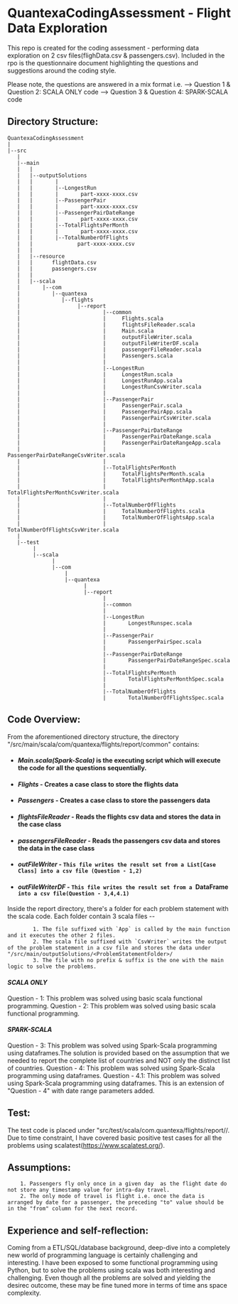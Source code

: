 # QuantexaCodingAssessment - Flight Data Exploration

This repo is created for the coding assessment - performing data exploration on 2 csv files(flighData.csv & passengers.csv). Included in the rpo is the questionnaire document highlighting the questions and suggestions around the coding style.

Please note, the questions are answered in a mix format i.e. 
--> Question 1 & Question 2: SCALA ONLY code
--> Question 3 & Question 4: SPARK-SCALA code

## Directory Structure:


```
QuantexaCodingAssessment
|
|--src
   |
   |--main
   |   |
   |   |--outputSolutions
   |   |       |
   |   |       |--LongestRun
   |   |       |       part-xxxx-xxxx.csv
   |   |       |--PassengerPair
   |   |       |       part-xxxx-xxxx.csv
   |   |       |--PassengerPairDateRange
   |   |       |       part-xxxx-xxxx.csv
   |   |       |--TotalFlightsPerMonth
   |   |       |       part-xxxx-xxxx.csv
   |   |       |--TotalNumberOfFlights
   |   |              part-xxxx-xxxx.csv
   |   |
   |   |--resource
   |   |      flightData.csv
   |   |      passengers.csv
   |   |
   |   |--scala
   |       |--com
   |          |--quantexa
   |             |--flights
   |                  |--report      
   |                          |--common  
   |                          |     Flights.scala
   |                          |     flightsFileReader.scala
   |                          |     Main.scala
   |                          |     outputFileWriter.scala
   |                          |     outputFileWriterDF.scala
   |                          |     passengerFileReader.scala
   |                          |     Passengers.scala
   |                          |   
   |                          |--LongestRun  
   |                          |     LongestRun.scala
   |                          |     LongestRunApp.scala
   |                          |     LongestRunCsvWriter.scala
   |                          |
   |                          |--PassengerPair  
   |                          |     PassengerPair.scala
   |                          |     PassengerPairApp.scala
   |                          |     PassengerPairCsvWriter.scala
   |                          |
   |                          |--PassengerPairDateRange
   |                          |     PassengerPairDateRange.scala
   |                          |     PassengerPairDateRangeApp.scala
   |                          |     PassengerPairDateRangeCsvWriter.scala
   |                          |
   |                          |--TotalFlightsPerMonth  
   |                          |     TotalFlightsPerMonth.scala
   |                          |     TotalFlightsPerMonthApp.scala
   |                          |     TotalFlightsPerMonthCsvWriter.scala
   |                          |
   |                          |--TotalNumberOfFlights  
   |                          |     TotalNumberOfFlights.scala
   |                          |     TotalNumberOfFlightsApp.scala
   |                          |     TotalNumberOfFlightsCsvWriter.scala
   |       
   |--test
        |
        |--scala
              |
              |--com
                  |
                  |--quantexa
                        |
                        |--report
                              |
                              |--common
                              |
                              |--LongestRun
                              |       LongestRunspec.scala
                              |
                              |--PassengerPair
                              |       PassengerPairSpec.scala
                              |
                              |--PassengerPairDateRange
                              |       PassengerPairDateRangeSpec.scala
                              |
                              |--TotalFlightsPerMonth
                              |       TotalFlightsPerMonthSpec.scala
                              |
                              |--TotalNumberOfFlights
                              |       TotalNumberOfFlightsSpec.scala 
```
                
## Code Overview:


From the aforementioned directory structure, the directory "/src/main/scala/com/quantexa/flights/report/common" contains: 

- #### _Main.scala(Spark-Scala)_ is the executing script which will execute the code for all the questions sequentially.
- #### _Flights_ - Creates a case class to store the flights data
- #### _Passengers_ - Creates a case class to store the passengers data
- #### _flightsFileReader_ - Reads the flights csv data and stores the data in the case class
- #### _passengersFileReader_ - Reads the passengers csv data and stores the data in the case class
- #### _outFileWriter_ - `This file writes the result set from a List[Case Class] into a csv file (Question - 1,2)`
- #### _outFileWriterDF_ - `This file writes the result set from a `DataFrame` into a csv file(Question - 3,4,4.1)`
        


Inside the report directory, there's a folder for each problem statement with the scala code. 
Each folder contain 3 scala files --
```
        1. The file suffixed with `App` is called by the main function and it executes the other 2 files. 
        2. The scala file suffixed with `CsvWriter` writes the output of the problem statement in a csv file and stores the data under "/src/main/outputSolutions/<ProblemStatementFolder>/
        3. The file with no prefix & suffix is the one with the main logic to solve the problems.
 ```
 
#### _SCALA ONLY_
Question - 1: This problem was solved using basic scala functional programming.
Question - 2: This problem was solved using basic scala functional programming. 

#### _SPARK-SCALA_
Question - 3: This problem was solved using Spark-Scala programming using dataframes.The solution is provided based on the assumption that we needed to report the complete list of countries and NOT only the distinct list of countries.
Question - 4: This problem was solved using Spark-Scala programming using dataframes.
Question - 4.1: This problem was solved using Spark-Scala programming using dataframes. This is an extension of "Question - 4" with date range parameters added.


## Test:

The test code is placed under "src/test/scala/com.quantexa/flights/report/<ProblemStatementFolder>/. Due to time constraint, I have covered basic positive test cases for all the problems using scalatest(https://www.scalatest.org/).



## Assumptions:

        1. Passengers fly only once in a given day  as the flight date do not store any timestamp value for intra-day travel.
        2. The only mode of travel is flight i.e. once the data is arranged by date for a passenger, the preceding "to" value should be in the "from" column for the next record.
        
        
## Experience and self-reflection:

Coming from a ETL/SQL/database background, deep-dive into a completely new world of programming language is certainly challenging and interesting. I have been exposed to some functional programming using Python, but to solve the problems using scala was both interesting and challenging. Even though all the problems are solved and yielding the desirec outcome, these may be fine tuned more in terms of time ans space complexity.

